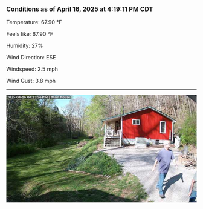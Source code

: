 ### Conditions as of April 16, 2025 at 4:19:11 PM CDT 

Temperature: 67.90 &deg;F

Feels like: 67.90 &deg;F

Humidity: 27%

Wind Direction: ESE

Windspeed: 2.5 mph

Wind Gust: 3.8 mph

---

<img src="./images/latest.jpeg"/>

